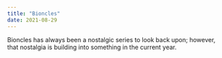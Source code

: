 ```yaml
---
title: "Bioncles"
date: 2021-08-29
---
```

​Bioncles has always been a nostalgic series to look back upon; however, that nostalgia is building into something in the current year.
